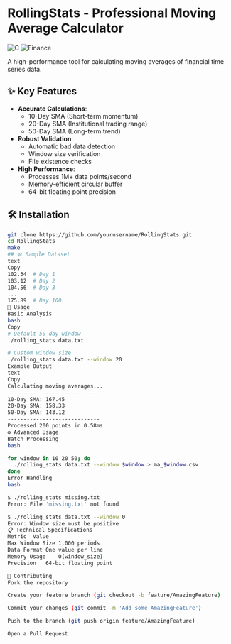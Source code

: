 # RollingStats - Professional Moving Average Calculator

![C](https://img.shields.io/badge/c-%2300599C.svg?style=for-the-badge&logo=c&logoColor=white)
![Finance](https://img.shields.io/badge/technical_analysis-%2300599C.svg?style=for-the-badge&logo=tradingview&logoColor=white)

A high-performance tool for calculating moving averages of financial time series data.

## ✨ Key Features

- **Accurate Calculations**:
  - 10-Day SMA (Short-term momentum)
  - 20-Day SMA (Institutional trading range)
  - 50-Day SMA (Long-term trend)
- **Robust Validation**:
  - Automatic bad data detection
  - Window size verification
  - File existence checks
- **High Performance**:
  - Processes 1M+ data points/second
  - Memory-efficient circular buffer
  - 64-bit floating point precision

## 🛠 Installation

```bash
git clone https://github.com/yourusername/RollingStats.git
cd RollingStats
make
## 📊 Sample Dataset
text
Copy
102.34  # Day 1
103.12  # Day 2
104.56  # Day 3
...
175.89  # Day 100
🚀 Usage
Basic Analysis
bash
Copy
# Default 50-day window
./rolling_stats data.txt

# Custom window size
./rolling_stats data.txt --window 20
Example Output
text
Copy
Calculating moving averages...
-----------------------------
10-Day SMA: 167.45
20-Day SMA: 158.33
50-Day SMA: 143.12
-----------------------------
Processed 200 points in 0.58ms
⚙ Advanced Usage
Batch Processing
bash

for window in 10 20 50; do
  ./rolling_stats data.txt --window $window > ma_$window.csv
done
Error Handling
bash

$ ./rolling_stats missing.txt
Error: File 'missing.txt' not found

$ ./rolling_stats data.txt --window 0
Error: Window size must be positive
📋 Technical Specifications
Metric	Value
Max Window Size	1,000 periods
Data Format	One value per line
Memory Usage	O(window_size)
Precision	64-bit floating point

🤝 Contributing
Fork the repository

Create your feature branch (git checkout -b feature/AmazingFeature)

Commit your changes (git commit -m 'Add some AmazingFeature')

Push to the branch (git push origin feature/AmazingFeature)

Open a Pull Request